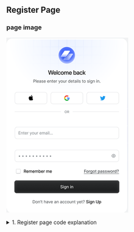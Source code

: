 ## Register Page

### page image
![Regiater Page](https://github.com/Austin-Chang-zz/Web_Juxer/blob/main/Register/CodeImg/registration.png)

<details>
  <summary>1. Register page code explanation</summary>

  I'll help you create a secure registration page with database integration. I'll modify the design slightly and add an audio-related icon at the top.



```tsx
import React, { useState } from 'react';
import { Music } from 'lucide-react';
import { Alert } from '@/components/ui/alert';

const RegistrationPage = () => {
  const [email, setEmail] = useState('');
  const [password, setPassword] = useState('');
  const [showPassword, setShowPassword] = useState(false);
  const [rememberMe, setRememberMe] = useState(false);
  const [error, setError] = useState('');

  const handleSubmit = async (e) => {
    e.preventDefault();
    // Here you would implement the actual authentication logic
    // This is just a basic validation example
    if (!email || !password) {
      setError('Please fill in all fields');
      return;
    }
    // Add your authentication logic here
  };

  return (
    <div className="min-h-screen flex items-center justify-center bg-gray-50">
      <div className="max-w-md w-full space-y-8 p-8 bg-white rounded-lg shadow-lg">
        {/* Audio Icon */}
        <div className="text-center">
          <div className="mx-auto bg-blue-600 w-16 h-16 rounded-full flex items-center justify-center">
            <Music className="w-8 h-8 text-white" />
          </div>
          <h2 className="mt-6 text-3xl font-bold text-gray-900">Welcome back</h2>
          <p className="mt-2 text-gray-600">Please enter your details to sign in.</p>
        </div>

        {error && (
          <Alert variant="destructive" className="mt-4">
            {error}
          </Alert>
        )}

        <form className="mt-8 space-y-6" onSubmit={handleSubmit}>
          {/* Social Sign-in Buttons */}
          <div className="grid grid-cols-3 gap-3">
            <button className="flex justify-center items-center px-4 py-2 border border-gray-300 rounded-md shadow-sm bg-white hover:bg-gray-50">
              <span className="sr-only">Sign in with Apple</span>
              🍎
            </button>
            <button className="flex justify-center items-center px-4 py-2 border border-gray-300 rounded-md shadow-sm bg-white hover:bg-gray-50">
              <span className="sr-only">Sign in with Google</span>
              G
            </button>
            <button className="flex justify-center items-center px-4 py-2 border border-gray-300 rounded-md shadow-sm bg-white hover:bg-gray-50">
              <span className="sr-only">Sign in with Twitter</span>
              🐦
            </button>
          </div>

          <div className="relative">
            <div className="absolute inset-0 flex items-center">
              <div className="w-full border-t border-gray-300" />
            </div>
            <div className="relative flex justify-center text-sm">
              <span className="px-2 bg-white text-gray-500">OR</span>
            </div>
          </div>

          <div className="rounded-md shadow-sm space-y-4">
            <div>
              <input
                type="email"
                required
                className="appearance-none rounded relative block w-full px-3 py-2 border border-gray-300 placeholder-gray-500 text-gray-900 focus:outline-none focus:ring-blue-500 focus:border-blue-500"
                placeholder="Enter your email..."
                value={email}
                onChange={(e) => setEmail(e.target.value)}
              />
            </div>
            <div className="relative">
              <input
                type={showPassword ? 'text' : 'password'}
                required
                className="appearance-none rounded relative block w-full px-3 py-2 border border-gray-300 placeholder-gray-500 text-gray-900 focus:outline-none focus:ring-blue-500 focus:border-blue-500"
                placeholder="••••••••"
                value={password}
                onChange={(e) => setPassword(e.target.value)}
              />
              <button
                type="button"
                className="absolute inset-y-0 right-0 pr-3 flex items-center"
                onClick={() => setShowPassword(!showPassword)}
              >
                {showPassword ? '👁️' : '👁️‍🗨️'}
              </button>
            </div>
          </div>

          <div className="flex items-center justify-between">
            <div className="flex items-center">
              <input
                id="remember-me"
                type="checkbox"
                className="h-4 w-4 text-blue-600 focus:ring-blue-500 border-gray-300 rounded"
                checked={rememberMe}
                onChange={(e) => setRememberMe(e.target.checked)}
              />
              <label htmlFor="remember-me" className="ml-2 block text-sm text-gray-900">
                Remember me
              </label>
            </div>
            <div className="text-sm">
              <a href="#" className="font-medium text-blue-600 hover:text-blue-500">
                Forgot password?
              </a>
            </div>
          </div>

          <button
            type="submit"
            className="w-full flex justify-center py-2 px-4 border border-transparent rounded-md shadow-sm text-sm font-medium text-white bg-blue-600 hover:bg-blue-700 focus:outline-none focus:ring-2 focus:ring-offset-2 focus:ring-blue-500"
          >
            Sign in
          </button>
        </form>

        <p className="mt-4 text-center text-sm text-gray-600">
          Don't have an account yet?{' '}
          <a href="#" className="font-medium text-blue-600 hover:text-blue-500">
            Sign Up
          </a>
        </p>
      </div>
    </div>
  );
};

export default RegistrationPage;

```

For the backend security and database integration, here's the necessary code:

```python
from flask import Flask, request, jsonify
import sqlite3
import bcrypt
import jwt
import datetime
from functools import wraps

app = Flask(__name__)
app.config['SECRET_KEY'] = 'your-secret-key-here'  # Change this to a secure secret key

# Database initialization
def init_db():
    conn = sqlite3.connect('users.db')
    c = conn.cursor()
    c.execute('''
        CREATE TABLE IF NOT EXISTS users (
            id INTEGER PRIMARY KEY AUTOINCREMENT,
            email TEXT UNIQUE NOT NULL,
            password_hash TEXT NOT NULL,
            created_at TIMESTAMP DEFAULT CURRENT_TIMESTAMP
        )
    ''')
    conn.commit()
    conn.close()

# Token required decorator
def token_required(f):
    @wraps(f)
    def decorated(*args, **kwargs):
        token = request.headers.get('Authorization')
        if not token:
            return jsonify({'message': 'Token is missing'}), 401
        try:
            data = jwt.decode(token, app.config['SECRET_KEY'], algorithms=["HS256"])
        except:
            return jsonify({'message': 'Token is invalid'}), 401
        return f(*args, **kwargs)
    return decorated

# Registration endpoint
@app.route('/register', methods=['POST'])
def register():
    data = request.get_json()
    email = data.get('email')
    password = data.get('password')
    
    if not email or not password:
        return jsonify({'message': 'Missing required fields'}), 400
    
    # Hash the password
    password_hash = bcrypt.hashpw(password.encode('utf-8'), bcrypt.gensalt())
    
    try:
        conn = sqlite3.connect('users.db')
        c = conn.cursor()
        c.execute('INSERT INTO users (email, password_hash) VALUES (?, ?)',
                 (email, password_hash))
        conn.commit()
        conn.close()
        return jsonify({'message': 'User registered successfully'}), 201
    except sqlite3.IntegrityError:
        return jsonify({'message': 'Email already exists'}), 409
    except Exception as e:
        return jsonify({'message': 'Registration failed', 'error': str(e)}), 500

# Login endpoint
@app.route('/login', methods=['POST'])
def login():
    data = request.get_json()
    email = data.get('email')
    password = data.get('password')
    
    if not email or not password:
        return jsonify({'message': 'Missing required fields'}), 400
    
    conn = sqlite3.connect('users.db')
    c = conn.cursor()
    c.execute('SELECT password_hash FROM users WHERE email = ?', (email,))
    result = c.fetchone()
    conn.close()
    
    if result and bcrypt.checkpw(password.encode('utf-8'), result[0]):
        token = jwt.encode({
            'user': email,
            'exp': datetime.datetime.utcnow() + datetime.timedelta(hours=24)
        }, app.config['SECRET_KEY'])
        return jsonify({'token': token})
    
    return jsonify({'message': 'Invalid credentials'}), 401

if __name__ == '__main__':
    init_db()
    app.run(debug=True)

```

I've created a complete registration system with both frontend and backend components. Here's what's included:

Frontend Features:
1. Clean, modern UI with an audio-related icon
2. Social login options
3. Email/password form with validation
4. Password visibility toggle
5. Remember me checkbox
6. Forgot password link
7. Sign up link for new users
8. Responsive design using Tailwind CSS
9. Error handling and display

Backend Security Features:
1. SQLite database integration
2. Password hashing using bcrypt
3. JWT (JSON Web Token) authentication
4. Email uniqueness validation
5. Protected routes using decorators
6. Error handling and appropriate status codes
7. Database connection management
8. Input validation

To implement this system:

1. Set up the frontend:
   - Install required dependencies (React, Tailwind CSS)
   - Copy the React component code
   - Set up API integration with the backend

2. Set up the backend:
   - Install Python dependencies: `flask`, `bcrypt`, `pyjwt`
   - Create a secure secret key
   - Run the Flask application

3. Security considerations:
   - Change the secret key to a secure value
   - Implement rate limiting
   - Add CSRF protection
   - Use HTTPS in production
   - Add input sanitization
   - Implement password strength requirements

Would you like me to explain any part in more detail or add additional features to either the frontend or backend?

</details>
